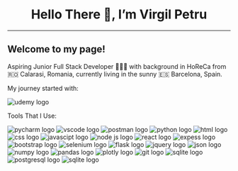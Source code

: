 <h1 align="center">Hello There 👋, I’m Virgil Petru</h1>
<hr>
<h2> Welcome to my page! </h2>
<p>Aspiring Junior Full Stack Developer 👨🏻‍💻 with background in HoReCa from 🇷🇴 Calarasi, Romania, currently living in the sunny 🇪🇸 Barcelona, Spain.</p>

<p>My journey started with: </p>
<img src="https://img.shields.io/badge/Udemy-EC5252?style=for-the-badge&logo=Udemy&logoColor=white" alt="udemy logo"/>
<p> Tools That I Use: </p>
<p align="left"> 
<img src="https://img.shields.io/badge/PyCharm-000000.svg?&style=for-the-badge&logo=PyCharm&logoColor=white" alt="pycharm logo"/>
<img src="https://img.shields.io/badge/VSCode-0078D4?style=for-the-badge&logo=visual%20studio%20code&logoColor=white" alt="vscode logo" />
<img src="https://img.shields.io/badge/Postman-FF6C37?style=for-the-badge&logo=Postman&logoColor=white" alt="postman logo" />
<img src="https://img.shields.io/badge/Python-FFD43B?style=for-the-badge&logo=python&logoColor=blue" alt="python logo"/>
<img src="https://img.shields.io/badge/HTML5-E34F26?style=for-the-badge&logo=html5&logoColor=white" alt="html logo"/>
<img src="https://img.shields.io/badge/CSS3-1572B6?style=for-the-badge&logo=css3&logoColor=white" alt="css logo" />
<img src="https://img.shields.io/badge/JavaScript-323330?style=for-the-badge&logo=javascript&logoColor=F7DF1E" alt="javascipt logo" />
<img src="https://img.shields.io/badge/Node%20js-339933?style=for-the-badge&logo=nodedotjs&logoColor=white" alt="node js logo " />
<img src="https://img.shields.io/badge/React-20232A?style=for-the-badge&logo=react&logoColor=61DAFB" alt="react logo" />
<img src="https://img.shields.io/badge/Express%20js-000000?style=for-the-badge&logo=express&logoColor=white" alt="expess logo " />
<img src="https://img.shields.io/badge/Bootstrap-563D7C?style=for-the-badge&logo=bootstrap&logoColor=white" alt="bootstrap logo " />
<img src="https://img.shields.io/badge/Selenium-43B02A?style=for-the-badge&logo=Selenium&logoColor=white" alt="selenium logo" />
<img src="https://img.shields.io/badge/Flask-000000?style=for-the-badge&logo=flask&logoColor=white" alt="flask logo " />
<img src="https://img.shields.io/badge/jQuery-0769AD?style=for-the-badge&logo=jquery&logoColor=white" alt="jquery logo " />
<img src="https://img.shields.io/badge/json-5E5C5C?style=for-the-badge&logo=json&logoColor=white" alt="json logo" />
<img src="https://img.shields.io/badge/Numpy-777BB4?style=for-the-badge&logo=numpy&logoColor=white" alt="numpy logo " />
<img src="https://img.shields.io/badge/Pandas-2C2D72?style=for-the-badge&logo=pandas&logoColor=white" alt="pandas logo " />
<img src="https://img.shields.io/badge/Plotly-239120?style=for-the-badge&logo=plotly&logoColor=white" alt="plotly logo " />
<img src="https://img.shields.io/badge/GIT-E44C30?style=for-the-badge&logo=git&logoColor=white" alt="git logo" />
<img src="https://img.shields.io/badge/Sqlite-003B57?style=for-the-badge&logo=sqlite&logoColor=white" alt="sqlite logo" />
<img src="https://img.shields.io/badge/PostgreSQL-316192?style=for-the-badge&logo=postgresql&logoColor=white" alt="postgresql logo" />
<img src="https://img.shields.io/badge/Sqlite-003B57?style=for-the-badge&logo=sqlite&logoColor=white" alt=" sqlite logo" />
</p>


<!---
virgilpetru/virgilpetru is a ✨ special ✨ repository because its `README.md` (this file) appears on your GitHub profile.
You can click the Preview link to take a look at your changes.
--->
